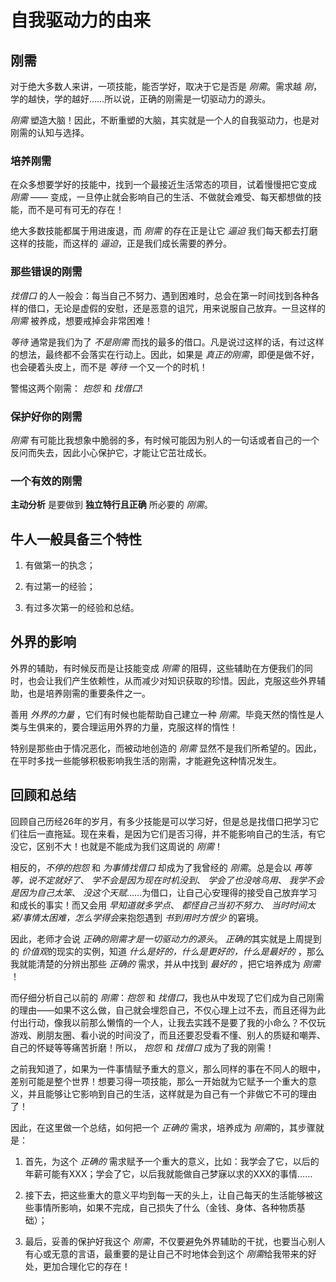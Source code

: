 # 自我驱动力的由来

## 刚需
对于绝大多数人来讲，一项技能，能否学好，取决于它是否是 *刚需*。需求越 *刚*，学的越快，学的越好……所以说，正确的刚需是一切驱动力的源头。

*刚需* 塑造大脑！因此，不断重塑的大脑，其实就是一个人的自我驱动力，也是对刚需的认知与选择。

### 培养刚需
在众多想要学好的技能中，找到一个最接近生活常态的项目，试着慢慢把它变成 *刚需* —— 变成，一旦停止就会影响自己的生活、不做就会难受、每天都想做的技能，而不是可有可无的存在！

绝大多数技能都属于用进废退，而 *刚需* 的存在正是让它 *逼迫* 我们每天都去打磨这样的技能，而这样的 *逼迫*，正是我们成长需要的养分。

### 那些错误的刚需
*找借口* 的人一般会：每当自己不努力、遇到困难时，总会在第一时间找到各种各样的借口，无论是虚假的安慰，还是恶意的诅咒，用来说服自己放弃。一旦这样的 *刚需* 被养成，想要戒掉会非常困难！

*等待* 通常是我们为了 *不是刚需* 而找的最多的借口。凡是说过这样的话，有过这样的想法，最终都不会落实在行动上。因此，如果是 *真正的刚需*，即便是做不好，也会硬着头皮上，而不是 *等待* 一个又一个的时机！

警惕这两个刚需： *抱怨* 和 *找借口*!

### 保护好你的刚需
*刚需* 有可能比我想象中脆弱的多，有时候可能因为别人的一句话或者自己的一个反问而失去，因此小心保护它，才能让它茁壮成长。

### 一个有效的刚需
**主动分析** 是要做到 **独立特行且正确** 所必要的 *刚需*。

## 牛人一般具备三个特性
1. 有做第一的执念；

2. 有过第一的经验；

3. 有过多次第一的经验和总结。

## 外界的影响
外界的辅助，有时候反而是让技能变成 *刚需* 的阻碍，这些辅助在方便我们的同时，也会让我们产生依赖性，从而减少对知识获取的珍惜。因此，克服这些外界辅助，也是培养刚需的重要条件之一。

善用 *外界的力量* ，它们有时候也能帮助自己建立一种 *刚需*。毕竟天然的惰性是人类与生俱来的，要合理运用外界的力量，克服这样的惰性！

特别是那些由于情况恶化，而被动地创造的 *刚需* 显然不是我们所希望的。因此，在平时多找一些能够积极影响我生活的刚需，才能避免这种情况发生。	

## 回顾和总结
回顾自己历经26年的岁月，有多少技能是可以学习好，但是总是找借口把学习它们往后一直拖延。现在来看，是因为它们是否习得，并不能影响自己的生活，有它没它，区别不大！也就是不能成为我们这周说的 *刚需*！

相反的，*不停的抱怨* 和 *为事情找借口* 却成为了我曾经的 *刚需*。总是会以 *再等等，说不定就好了*、 *学不会是因为现在时机没到*、 *学会了也没啥鸟用*、 *我学不会是因为自己太笨*、 *没这个天赋*……为借口，让自己心安理得的接受自己放弃学习和成长的事实！而又会用 *早知道就多学点*、 *都怪自己当初不努力*、 *当时时间太紧/事情太困难，怎么学得会*来抱怨遇到 *书到用时方恨少* 的窘境。

因此，老师才会说 *正确的刚需才是一切驱动力的源头*。 *正确的*其实就是上周提到的 *价值观*的现实的实例，知道 *什么是好的，什么是更好的，什么是最好的* ，那么我就能清楚的分辨出那些 *正确的* 需求，并从中找到 *最好的* ，把它培养成为 *刚需* ！

而仔细分析自己以前的 *刚需*：*抱怨* 和 *找借口*，我也从中发现了它们成为自己刚需的理由——如果不这么做，自己就会埋怨自己，不仅心理上过不去，而且还得为此付出行动，像我以前那么懒惰的一个人，让我去实践不是要了我的小命么？不仅玩游戏、刷朋友圈、看小说的时间没了，而且还要忍受看不懂、别人的质疑和嘲弄、自己的怀疑等等痛苦折磨！所以， *抱怨* 和 *找借口* 成为了我的刚需！

之前我知道了，如果为一件事情赋予重大的意义，那么同样的事在不同人的眼中，差别可能是整个世界！想要习得一项技能，那么一开始就为它赋予一个重大的意义，并且能够让它影响到自己的生活，这样就是为自己有一个非做它不可的理由了！

因此，在这里做一个总结，如何把一个 *正确的* 需求，培养成为 *刚需*的，其步骤就是：
1. 首先，为这个 *正确的* 需求赋予一个重大的意义，比如：我学会了它，以后的年薪可能有XXX；学会了它，以后我就能做自己梦寐以求的XXX的事情……

2. 接下去，把这些重大的意义平均到每一天的头上，让自己每天的生活能够被这些事情所影响，如果不完成，自己损失了什么（金钱、身体、各种物质基础）；

3. 最后，妥善的保护好我这个 *刚需*，不仅要避免外界辅助的干扰，也要当心别人有心或无意的言语，最重要的是让自己不时地体会到这个 *刚需*给我带来的好处，更加合理化它的存在！
